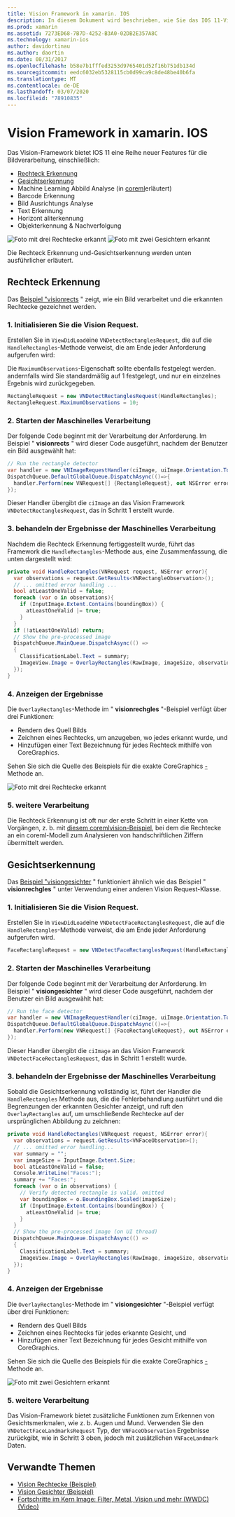 ```yaml
---
title: Vision Framework in xamarin. IOS
description: In diesem Dokument wird beschrieben, wie Sie das IOS 11-Vision-Framework in xamarin. IOS verwenden. Insbesondere werden Rechteck Erkennung und Gesichtserkennung erläutert.
ms.prod: xamarin
ms.assetid: 7273ED68-7B7D-4252-B3A0-02DB2E357A8C
ms.technology: xamarin-ios
author: davidortinau
ms.author: daortin
ms.date: 08/31/2017
ms.openlocfilehash: b58e7b1fffed3253d9765401d52f16b751db134d
ms.sourcegitcommit: eedc6032eb5328115cb0d99ca9c8de48be40b6fa
ms.translationtype: MT
ms.contentlocale: de-DE
ms.lasthandoff: 03/07/2020
ms.locfileid: "78910835"
---
```

# <a name="vision-framework-in-xamarinios"></a>Vision Framework in xamarin. IOS

Das Vision-Framework bietet IOS 11 eine Reihe neuer Features für die Bildverarbeitung, einschließlich:

- [Rechteck Erkennung](#rectangles)
- [Gesichtserkennung](#faces)
- Machine Learning Abbild Analyse (in [coreml](~/ios/platform/introduction-to-ios11/coreml.md)erläutert)
- Barcode Erkennung
- Bild Ausrichtungs Analyse
- Text Erkennung
- Horizont aliterkennung
- Objekterkennung & Nachverfolgung

![Foto mit drei Rechtecke erkannt](vision-images/found-rectangles-tiny.png) ![Foto mit zwei Gesichtern erkannt](vision-images/xamarin-home-faces-tiny.png)

Die Rechteck Erkennung und-Gesichtserkennung werden unten ausführlicher erläutert.

<a name="rectangles" />

## <a name="rectangle-detection"></a>Rechteck Erkennung

Das [Beispiel "visionrects](https://docs.microsoft.com/samples/xamarin/ios-samples/ios11-visionrectangles) " zeigt, wie ein Bild verarbeitet und die erkannten Rechtecke gezeichnet werden.

### <a name="1-initialize-the-vision-request"></a>1. Initialisieren Sie die Vision Request.

Erstellen Sie in `ViewDidLoad`eine `VNDetectRectanglesRequest`, die auf die `HandleRectangles`-Methode verweist, die am Ende jeder Anforderung aufgerufen wird:

Die `MaximumObservations`-Eigenschaft sollte ebenfalls festgelegt werden. andernfalls wird Sie standardmäßig auf 1 festgelegt, und nur ein einzelnes Ergebnis wird zurückgegeben.

```csharp
RectangleRequest = new VNDetectRectanglesRequest(HandleRectangles);
RectangleRequest.MaximumObservations = 10;
```

### <a name="2-start-the-vision-processing"></a>2. Starten der Maschinelles Verarbeitung

Der folgende Code beginnt mit der Verarbeitung der Anforderung. Im Beispiel " **visionrects** " wird dieser Code ausgeführt, nachdem der Benutzer ein Bild ausgewählt hat:

```csharp
// Run the rectangle detector
var handler = new VNImageRequestHandler(ciImage, uiImage.Orientation.ToCGImagePropertyOrientation(), new VNImageOptions());
DispatchQueue.DefaultGlobalQueue.DispatchAsync(()=>{
  handler.Perform(new VNRequest[] {RectangleRequest}, out NSError error);
});
```

Dieser Handler übergibt die `ciImage` an das Vision Framework `VNDetectRectanglesRequest`, das in Schritt 1 erstellt wurde.

### <a name="3-handle-the-results-of-vision-processing"></a>3. behandeln der Ergebnisse der Maschinelles Verarbeitung

Nachdem die Rechteck Erkennung fertiggestellt wurde, führt das Framework die `HandleRectangles`-Methode aus, eine Zusammenfassung, die unten dargestellt wird:

```csharp
private void HandleRectangles(VNRequest request, NSError error){
  var observations = request.GetResults<VNRectangleObservation>();
  // ... omitted error handling ...
  bool atLeastOneValid = false;
  foreach (var o in observations){
    if (InputImage.Extent.Contains(boundingBox)) {
      atLeastOneValid |= true;
    }
  }
  if (!atLeastOneValid) return;
  // Show the pre-processed image
  DispatchQueue.MainQueue.DispatchAsync(() =>
  {
    ClassificationLabel.Text = summary;
    ImageView.Image = OverlayRectangles(RawImage, imageSize, observations);
  });
}
```

### <a name="4-display-the-results"></a>4. Anzeigen der Ergebnisse

Die `OverlayRectangles`-Methode im " **visionrechgles** "-Beispiel verfügt über drei Funktionen:

- Rendern des Quell Bilds
- Zeichnen eines Rechtecks, um anzugeben, wo jedes erkannt wurde, und
- Hinzufügen einer Text Bezeichnung für jedes Rechteck mithilfe von CoreGraphics.

Sehen Sie sich die Quelle des Beispiels für die exakte CoreGraphics [-](https://docs.microsoft.com/samples/xamarin/ios-samples/ios11-visionrectangles) Methode an.

![Foto mit drei Rechtecke erkannt](vision-images/found-rectangles-phone-sml.png)

### <a name="5-further-processing"></a>5. weitere Verarbeitung

Die Rechteck Erkennung ist oft nur der erste Schritt in einer Kette von Vorgängen, z. b. mit [diesem coremlvision-Beispiel](~/ios/platform/introduction-to-ios11/coreml.md#coremlvision), bei dem die Rechtecke an ein coreml-Modell zum Analysieren von handschriftlichen Ziffern übermittelt werden.

<a name="faces" />

## <a name="face-detection"></a>Gesichtserkennung

Das [Beispiel "visiongesichter](https://docs.microsoft.com/samples/xamarin/ios-samples/ios11-visionfaces) " funktioniert ähnlich wie das Beispiel " **visionrechgles** " unter Verwendung einer anderen Vision Request-Klasse.

### <a name="1-initialize-the-vision-request"></a>1. Initialisieren Sie die Vision Request.

Erstellen Sie in `ViewDidLoad`eine `VNDetectFaceRectanglesRequest`, die auf die `HandleRectangles`-Methode verweist, die am Ende jeder Anforderung aufgerufen wird.

```csharp
FaceRectangleRequest = new VNDetectFaceRectanglesRequest(HandleRectangles);
```

### <a name="2-start-the-vision-processing"></a>2. Starten der Maschinelles Verarbeitung

Der folgende Code beginnt mit der Verarbeitung der Anforderung. Im Beispiel " **visiongesichter** " wird dieser Code ausgeführt, nachdem der Benutzer ein Bild ausgewählt hat:

```csharp
// Run the face detector
var handler = new VNImageRequestHandler(ciImage, uiImage.Orientation.ToCGImagePropertyOrientation(), new VNImageOptions());
DispatchQueue.DefaultGlobalQueue.DispatchAsync(()=>{
  handler.Perform(new VNRequest[] {FaceRectangleRequest}, out NSError error);
});
```

Dieser Handler übergibt die `ciImage` an das Vision Framework `VNDetectFaceRectanglesRequest`, das in Schritt 1 erstellt wurde.

### <a name="3-handle-the-results-of-vision-processing"></a>3. behandeln der Ergebnisse der Maschinelles Verarbeitung

Sobald die Gesichtserkennung vollständig ist, führt der Handler die `HandleRectangles` Methode aus, die die Fehlerbehandlung ausführt und die Begrenzungen der erkannten Gesichter anzeigt, und ruft den `OverlayRectangles` auf, um umschließende Rechtecke auf der ursprünglichen Abbildung zu zeichnen:

```csharp
private void HandleRectangles(VNRequest request, NSError error){
  var observations = request.GetResults<VNFaceObservation>();
  // ... omitted error handling...
  var summary = "";
  var imageSize = InputImage.Extent.Size;
  bool atLeastOneValid = false;
  Console.WriteLine("Faces:");
  summary += "Faces:";
  foreach (var o in observations) {
    // Verify detected rectangle is valid. omitted
    var boundingBox = o.BoundingBox.Scaled(imageSize);
    if (InputImage.Extent.Contains(boundingBox)) {
      atLeastOneValid |= true;
    }
  }
  // Show the pre-processed image (on UI thread)
  DispatchQueue.MainQueue.DispatchAsync(() =>
  {
    ClassificationLabel.Text = summary;
    ImageView.Image = OverlayRectangles(RawImage, imageSize, observations);
  });
}
```

### <a name="4-display-the-results"></a>4. Anzeigen der Ergebnisse

Die `OverlayRectangles`-Methode im " **visiongesichter** "-Beispiel verfügt über drei Funktionen:

- Rendern des Quell Bilds
- Zeichnen eines Rechtecks für jedes erkannte Gesicht, und
- Hinzufügen einer Text Bezeichnung für jedes Gesicht mithilfe von CoreGraphics.

Sehen Sie sich die Quelle des Beispiels für die exakte CoreGraphics [-](https://docs.microsoft.com/samples/xamarin/ios-samples/ios11-visionfaces) Methode an.

![Foto mit zwei Gesichtern erkannt](vision-images/found-faces-phone-sml.png)

### <a name="5-further-processing"></a>5. weitere Verarbeitung

Das Vision-Framework bietet zusätzliche Funktionen zum Erkennen von Gesichtsmerkmalen, wie z. b. Augen und Mund. Verwenden Sie den `VNDetectFaceLandmarksRequest` Typ, der `VNFaceObservation` Ergebnisse zurückgibt, wie in Schritt 3 oben, jedoch mit zusätzlichen `VNFaceLandmark` Daten.

## <a name="related-links"></a>Verwandte Themen

- [Vision Rechtecke (Beispiel)](https://docs.microsoft.com/samples/xamarin/ios-samples/ios11-visionrectangles)
- [Vision Gesichter (Beispiel)](https://docs.microsoft.com/samples/xamarin/ios-samples/ios11-visionfaces)
- [Fortschritte im Kern Image: Filter, Metal, Vision und mehr (WWDC) (Video)](https://developer.apple.com/videos/play/wwdc2017/510/)
